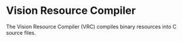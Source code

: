 # Vision Resource Compiler

The Vision Resource Compiler (VRC) compiles binary resources into
C source files.
